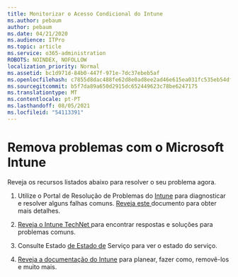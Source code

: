 ```yaml
---
title: Monitorizar o Acesso Condicional do Intune
ms.author: pebaum
author: pebaum
ms.date: 04/21/2020
ms.audience: ITPro
ms.topic: article
ms.service: o365-administration
ROBOTS: NOINDEX, NOFOLLOW
localization_priority: Normal
ms.assetid: bc1d971d-84b0-447f-971e-7dc37ebeb5af
ms.openlocfilehash: c7855d8dac488fe62d8e0ad8ee2ad46e615ea031fc535eb54dfde9512c8921ea
ms.sourcegitcommit: b5f7da89a650d2915dc652449623c78be6247175
ms.translationtype: MT
ms.contentlocale: pt-PT
ms.lasthandoff: 08/05/2021
ms.locfileid: "54113391"
---
```

# <a name="troubleshoot-issues-with-microsoft-intune"></a>Remova problemas com o Microsoft Intune

Reveja os recursos listados abaixo para resolver o seu problema agora.
  
1. Utilize o Portal de Resolução de Problemas do [Intune](https://devicemanagement.microsoft.com/#blade/Microsoft_Intune_DeviceSettings/TroubleshootBlade) para diagnosticar e resolver alguns falhas comuns. [Reveja este ](https://docs.microsoft.com/intune/help-desk-operators)documento para obter mais detalhes.
    
2. [Reveja o Intune TechNet ](https://social.technet.microsoft.com/forums/home?forum=microsoftintuneprod)para encontrar respostas e soluções para problemas comuns.
    
3. Consulte Estado [de Estado de](https://portal.office.com/AdminPortal/Home#/servicehealth) Serviço para ver o estado do serviço. 
    
4. [Reveja a documentação do Intune](https://docs.microsoft.com/intune/) para planear, fazer como, removê-los e muito mais. 
    

